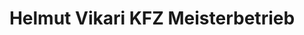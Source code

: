 ---
title: "Helmut Vikari KFZ Meisterbetrieb"
url: /krumbach-schwaben/helmut-vikari-kfz-meisterbetrieb/
shop: Autowerkstatt
---